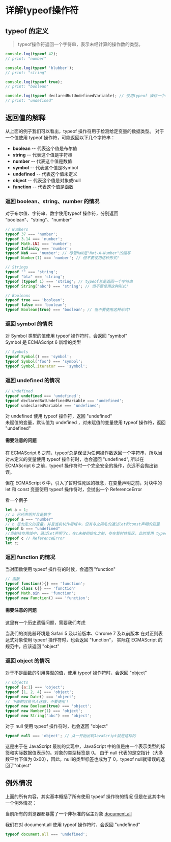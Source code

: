 # 详解typeof操作符

## typeof 的定义
> typeof操作符返回一个字符串，表示未经计算的操作数的类型。
```javascript
console.log(typeof 42);
// print: "number"

console.log(typeof 'blubber');
// print: "string"

console.log(typeof true);
// print: "boolean"

console.log(typeof declaredButUndefinedVariable); // 使用typeof 操作一个未定义的变量
// print: "undefined"
```

## 返回值的解释

从上面的例子我们可以看出，typeof 操作符用于检测给定变量的数据类型。
对于一个值使用 typeof 操作符，可能返回以下几个字符串：
+ **boolean**   -- 代表这个值是布尔值
+ **string**    -- 代表这个值是字符串
+ **number**    -- 代表这个值是数值
+ **symbol**    -- 代表这个值是Symbol
+ **undefined** -- 代表这个值未定义
+ **object**    -- 代表这个值是对象或null
+ **function**  -- 代表这个值是函数

### 返回 boolean、string、number 的情况

对于布尔值、字符串、数字使用typeof 操作符，分别返回 "boolean"、"string"、"number"
```javascript
// Numbers
typeof 37 === 'number';
typeof 3.14 === 'number';
typeof Math.LN2 === 'number';
typeof Infinity === 'number';
typeof NaN === 'number'; // 尽管NaN是"Not-A-Number"的缩写
typeof Number(1) === 'number'; // 但不要使用这种形式!

// Strings
typeof "" === 'string';
typeof "bla" === 'string';
typeof (typeof 1) === 'string'; // typeof总是返回一个字符串
typeof String("abc") === 'string'; // 但不要使用这种形式!

// Booleans
typeof true === 'boolean';
typeof false === 'boolean';
typeof Boolean(true) === 'boolean'; // 但不要使用这种形式!
```

### 返回 symbol 的情况
对 Symbol 类型的值使用 typeof 操作符时，会返回 "symbol"      
Symbol 是 ECMAScript 6 新增的类型
```javascript
// Symbols
typeof Symbol() === 'symbol';
typeof Symbol('foo') === 'symbol';
typeof Symbol.iterator === 'symbol';
```

### 返回 undefined 的情况
```javascript
// Undefined
typeof undefined === 'undefined';
typeof declaredButUndefinedVariable === 'undefined';
typeof undeclaredVariable === 'undefined'; 
```
对 undefined 使用 typeof 操作符，返回 "undefined"    
未赋值的变量，默认值为 undefined ，对未赋值的变量使用 typeof 操作符，返回 "undefined"

#### 需要注意的问题
在 ECMAScript 6 之前，typeof总是保证为任何操作数返回一个字符串，所以当对未定义的变量使用 typeof 操作符时，也会返回 "undefined",
所以在 ECMAScript 6 之前，typeof 操作符时一个完全安全的操作，永远不会抛出错误。

但在 ECMAScript 6 中，引入了暂时性死区的概念，在变量声明之前，对块中的 let 和 const 变量使用 typeof 操作符时，会抛出一个 ReferenceError 

看一个例子
```javascript
let a = 1;
// a 已经声明并且是数字
typeof a === "number"    
// b 是为定义的变量，并且当前块作用域中，没有与之同名的通过let和const声明的变量
typeof b === "undefined"
//当前块作用域中，通过let声明了c，在c未被初始化之前，存在暂时性死区，此时使用 typeof 抛出 ReferenceError
typeof c // ReferenceError
let c;
```

### 返回 function 的情况
当对函数使用 typeof 操作符的时候，会返回 "function"
```javascript
// 函数
typeof function(){} === 'function';
typeof class C{} === 'function'
typeof Math.sin === 'function';
typeof new Function() === 'function';
```

#### 需要注意的问题
这里有一个历史遗留问题，需要我们考虑

当我们的浏览器环境是 Safari 5 及以前版本、Chrome 7 及以前版本
在对正则表达式对象使用 typeof 操作符时，也会返回 "function"，
实际在 ECMAScript 的规范中，应该返回 "object"

### 返回 object 的情况
对于不是函数的引用类型的值，使用 typeof 操作符时，会返回 "object"
```javascript
// Objects
typeof {a:1} === 'object';
typeof [1, 2, 4] === 'object';
typeof new Date() === 'object';
// 下面的容易令人迷惑，不要使用！
typeof new Boolean(true) === 'object';
typeof new Number(1) === 'object';
typeof new String("abc") === 'object';
```

对于 null 使用 typeof 操作符时，也会返回 "object"
```javascript
typeof null === 'object'; // 从一开始出现JavaScript就是这样的
```
这是由于在 JavaScript 最初的实现中，JavaScript 中的值是由一个表示类型的标签和实际数据值表示的。对象的类型标签是 0。
由于 null 代表的是空指针（大多数平台下值为 0x00），因此，null的类型标签也成为了 0，typeof null就错误的返回了"object"



## 例外情况

上面的所有内容，其实基本概括了所有使用 typeof 操作符的情况
但是在这其中有一个例外情况：

当前所有的浏览器都暴露了一个非标准的宿主对象 [document.all](https://developer.mozilla.org/zh-CN/docs/Web/API/Document/all)

我们在对 document.all 使用 typeof 操作符时，会返回 "undefined"
```javascript
typeof document.all === 'undefined';
```

